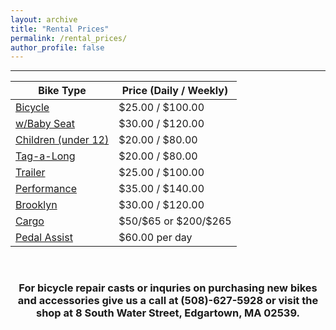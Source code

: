 ```yaml
---
layout: archive
title: "Rental Prices"
permalink: /rental_prices/
author_profile: false
---
```


<hr>

| Bike Type                | Price (Daily / Weekly)  |
| -------------            | ------------------ |
| [Bicycle](#)             | \$25.00 / \$100.00 |
| [w/Baby Seat](#)         | \$30.00 / \$120.00        |
| [Children (under 12)](#) | \$20.00 / \$80.00         |
| [Tag-a-Long](#)              | \$20.00 / \$80.00         |
| [Trailer](#)                 | \$25.00 / \$100.00        |
| [Performance](#)             | \$35.00 / \$140.00        |
| [Brooklyn](#)                | \$30.00 / \$120.00        |
| [Cargo](#)                   | \$50/$65 or \$200/\$265    |
| [Pedal Assist](#)            | \$60.00 per day          |

<br>

<center>
  <h3> For bicycle repair casts or inquries on purchasing new bikes and accessories give us a call at (508)-627-5928 or visit the shop at 8 South Water Street, Edgartown, MA 02539.
</h3>
</center>

